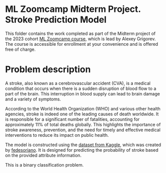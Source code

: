 # ML Zoomcamp Midterm Project. Stroke Prediction Model
This folder contains the work completed as part of the Midterm project of the 2023 cohort [ML Zoomcamp course](https://github.com/DataTalksClub/machine-learning-zoomcamp), which is lead by Alexey Grigorev. The course is accessible for enrollment at your convenience and is offered free of charge.
# Problem description
A stroke, also known as a cerebrovascular accident (CVA), is a medical condition that occurs when there is a sudden disruption of blood flow to a part of the brain. This interruption in blood supply can lead to brain damage and a variety of symptoms.

According to the World Health Organization (WHO) and various other health agencies, stroke is indeed one of the leading causes of death worldwide. It is responsible for a significant number of fatalities, accounting for approximately 11% of total deaths globally. This highlights the importance of stroke awareness, prevention, and the need for timely and effective medical interventions to reduce its impact on public health.

The model is constructed using the [dataset from Kaggle](https://www.kaggle.com/datasets/fedesoriano/stroke-prediction-dataset/data), which was created by [fedesoriano](https://www.kaggle.com/fedesoriano). It is designed for predicting the probability of stroke based on the provided attribute information.

This is a binary classification problem.
